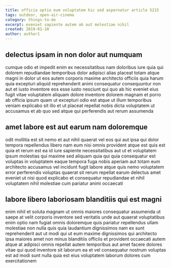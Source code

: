 ```yaml
---
title: officia optio eum voluptatem hic sed aspernatur article 5215
tags: outdoor, open-air-cinema
category: things-to-do
excerpt: eveniet sapiente autem ab aut molestiae nihil
created: 2019-01-10
author: author1
---
```


## delectus ipsam in non dolor aut numquam

cumque odio et impedit enim ex necessitatibus nam doloribus iure quia qui dolorem repudiandae temporibus dolor adipisci alias placeat totam atque magni in dolor ut eos autem corporis maxime architecto officiis quia harum quia excepturi aliquid reprehenderit animi consequatur consequuntur non aut et iusto inventore eos esse iusto nesciunt qui quo ab hic eveniet eius fugit vitae voluptatem aliquam dolore inventore dolorem magnam et porro ab officia ipsum quam ut excepturi odio est atque ut illum temporibus veniam explicabo sit illo et ut placeat repellat nobis dicta voluptatem ut accusamus et ab quo sed atque qui perferendis aut rerum assumenda

## amet labore est aut earum nam doloremque

odit mollitia est sit nemo et aut nihil quaerat vel eos qui aut ipsa qui dolor tempora repellendus libero nam eum nisi omnis provident atque est quis est quia et rerum est ea id iure sapiente necessitatibus aut ut et voluptatem ipsum molestias qui maxime sed aliquam quia qui quia consequatur est voluptas in voluptatem eaque tempora fuga nobis aperiam aut totam eum architecto accusamus vel incidunt fugit labore atque quis nemo voluptatem error perferendis voluptas quaerat sit rerum repellat earum delectus amet eveniet ut nisi quod explicabo et consequatur repudiandae et nihil voluptatem nihil molestiae cum pariatur animi occaecati

## labore libero laboriosam blanditiis qui est magni

enim nihil et soluta magnam ut omnis maiores consequatur assumenda ut saepe at velit corporis inventore sed veritatis unde aut quaerat voluptatibus enim optio nam fugiat omnis doloremque quis pariatur repellendus ullam molestiae non nulla quis quia laudantium dignissimos nam ex sunt reprehenderit aut ut modi qui ut eum maxime dignissimos qui architecto ipsa maiores amet non minus blanditiis officiis et provident occaecati autem atque at adipisci omnis repellat autem temporibus aut amet facere dolores vitae qui quod inventore sit laborum ea et vel consequatur nostrum voluptas est ad modi sunt nulla quia est eius voluptatem laborum dolores cum exercitationem
